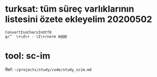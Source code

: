 
# turksat: tüm süreç varlıklarının listesini özete ekleyelim 20200502 

``` 
ConvertIsoCharsInUtf8
g/^  \+\d\+ - \I\+/norm A@@@
``` 

# tool: sc-im

Ref: `~/projects/study/code/study_scim.md`
